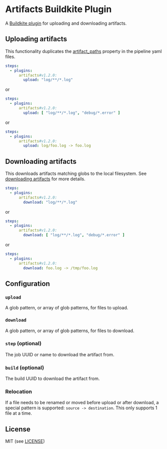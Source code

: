 # Artifacts Buildkite Plugin

A [Buildkite plugin](https://buildkite.com/docs/agent/v3/plugins) for uploading and downloading artifacts.

## Uploading artifacts

This functionality duplicates the [artifact_paths]() property in the pipeline yaml files.

```yml
steps:
  - plugins:
      artifacts#v1.2.0:
        upload: "log/**/*.log"
```

or

```yml
steps:
  - plugins:
      artifacts#v1.2.0:
        upload: [ "log/**/*.log", "debug/*.error" ]
```

or

```yml
steps:
  - plugins:
      artifacts#v1.2.0:
        upload: log/foo.log -> foo.log
```

## Downloading artifacts

This downloads artifacts matching globs to the local filesystem. See [downloading artifacts](https://buildkite.com/docs/agent/cli-artifact#downloading-artifacts) for more details.

```yml
steps:
  - plugins:
      artifacts#v1.2.0:
        download: "log/**/*.log"
```

or

```yml
steps:
  - plugins:
      artifacts#v1.2.0:
        download: [ "log/**/*.log", "debug/*.error" ]
```

or

```yml
steps:
  - plugins:
      artifacts#v1.2.0:
        download: foo.log -> /tmp/foo.log
```

## Configuration

### `upload`

A glob pattern, or array of glob patterns, for files to upload.

### `download`

A glob pattern, or array of glob patterns, for files to download.

### `step` (optional)

The job UUID or name to download the artifact from.

### `build` (optional)

The build UUID to download the artifact from.

### Relocation

If a file needs to be renamed or moved before upload or after download, a special pattern is supported: `source -> destination`.
This only supports 1 file at a time.

## License

MIT (see [LICENSE](LICENSE))
